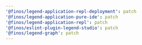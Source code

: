 ```yaml
---
'@finos/legend-application-repl-deployment': patch
'@finos/legend-application-pure-ide': patch
'@finos/legend-application-repl': patch
'@finos/eslint-plugin-legend-studio': patch
'@finos/legend-graph': patch
---
```

